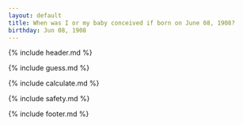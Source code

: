 ```yaml
---
layout: default
title: When was I or my baby conceived if born on June 08, 1908?
birthday: Jun 08, 1908
---
```


{% include header.md %}

{% include guess.md %}

{% include calculate.md %}

{% include safety.md %}

{% include footer.md %}



